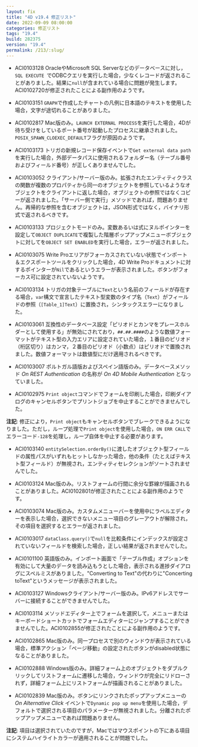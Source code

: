 ```yaml
---
layout: fix
title: "4D v19.4 修正リスト"
date: 2022-09-09 08:00:00
categories: 修正リスト
tags: "19.4"
build: 282375
version: "19.4"
permalink: /213/:slug/
---
```


* ACI0103128 OracleやMicrosoft SQL Serverなどのデータベースに対し，`SQL EXECUTE `でODBCクエリを実行した場合，少なくレコードが返されることがありました。結果に`null`が含まれている場合に問題が発生します。ACI0102720が修正されたことによる副作用のようです。

* ACI0103151 `GRAPH`で作成したチャートの凡例に日本語のテキストを使用した場合，文字が途切れることがありました。

* ACI0102817 Mac版のみ。`LAUNCH EXTERNAL PROCESS`を実行した場合，4Dが待ち受けをしているポート番号が起動したプロセスに継承されました。`POSIX_SPAWN_CLOEXEC_DEFAULT`フラグが原因のようです。
 
* ACI0103173 トリガの新規レコード保存イベントで`Get external data path`を実行した場合，外部データパスに使用されるフォルダー名（テーブル番号およびフィールド番号）が正しくありませんでした。

* ACI0103052 クライアント/サーバー版のみ。拡張されたエンティティクラスの関数が複数のプロパティから同一のオブジェクトを参照しているようなオブジェクトをクライアントに返した場合，オブジェクトの参照ではなくコピーが返されました。「サーバー側で実行」メソッドであれば，問題ありません。再帰的な参照を含むオブジェクトは，JSON形式ではなく，バイナリ形式で返されるべきです。

* ACI0103133 プロジェクトモードのみ。変数あるいは式にヌルポインターを設定して`OBJECT DUPLICATE`で複製した階層ポップアップメニューボブジェクトに対してを`OBJECT SET ENABLED`を実行した場合，エラーが返されました。

* ACI0103075 Write Proエリアがフォーカスされていない状態でインポート＆エクスポートツールをクリックした場合，4D Write Proドキュメントに対するポインターが`Nil`であるというエラーが表示されました。ボタンがフォーカス可に設定されていないようです。

* ACI0103134 トリガの対象テーブルに`Text`という名前のフィールドが存在する場合，`var`構文で宣言したテキスト型変数のタイプ名（`Text`）がフィールドの参照（`[Table_1]Text`）に置換され，シンタックスエラーになりました。
 
* ACI0103061 互換性のデータベース設定「ピリオドとカンマをプレースホルダーとして使用する」が無効にされており，`##.##.####`のような数値フォーマットがテキスト型の入力エリアに設定されていた場合，１番目のピリオド（桁区切り）はカンマ，２番目のピリオド（小数点）はピリオドで置換されました。数値フォーマットは数値型にだけ適用されるべきです。
 
* ACI0103007 ポルトガル語版およびスペイン語版のみ。データベースメソッド *On REST Authentication* の名称が *On 4D Mobile Authentication*	となっていました。

* ACI0102975 `Print object`コマンドでフォームを印刷した場合，印刷ダイアログのキャンセルボタンでプリントジョブを中止することができませんでした。

**注記**: 修正により，`Print object`もキャンセルボタンでブレークできるようになりました。ただし，ループ処理で`Print object`を使用した場合，`ON ERR CALL`でエラーコード`-128`を処理し，ループ自体を中止する必要があります。

* ACI0103140 `entitySelection.orderBy()`に渡したオブジェクト型フィールドの属性パスがいずれもヒットしなかった場合，他の条件（たとえばテキスト型フィールド）が無視され，エンティティセレクションがソートされませんでした。

* ACI0103124 Mac版のみ。リストフォームの行間に余分な罫線が描画されることがありました。ACI0102801が修正されたことによる副作用のようです。

* ACI0103074 Mac版のみ。カスタムメニューバーを使用中にラベルエディターを表示した場合，選択できないメニュー項目のグレーアウトが解除され，その項目を選択するとエラーが返されました。

* ACI0103017 `dataClass.query()`で`null`を比較条件にインデックスが設定されていないフィールドを検索した場合，正しい結果が返されませんでした。

* ACI0101100 英語版のみ。インポート画面で「テーブル作成」オプションを有効にして大量のデータを読み込もうとした場合，表示される進捗ダイアログにスペルミスがありました。"Converting to Text"の代わりに"Concerting toText"というメッセージが表示されました。

* ACI0103127 Windowsクライアント/サーバー版のみ。IPv6アドレスでサーバーに接続することができませんでした。

* ACI0103114 メソッドエディター上でフォームを選択して，メニューまたはキーボードショートカットでフォームエディターにジャンプすることができませんでした。ACI0102855が修正されたことによる副作用のようです。

* ACI0102865 Mac版のみ。同一プロセスで別のウィンドウが表示されている場合，標準アクション「ページ移動」の設定されたボタンがdisabled状態になることがありました。
 
* ACI0102888 Windows版のみ。詳細フォーム上のオブジェクトをダブルクリックしてリストフォームに遷移した場合，ウィンドウが完全にリドローされず，詳細フォーム上にリストフォームが描画されることがありました。

* ACI0102839 Mac版のみ。ボタンにリンクされたポップアップメニューの *On Alternative Click* イベントで`Dynamic pop up menu`を使用した場合，デフォルトで選択される項目のパラメーターが無視されました。分離されたポップアップメニューであれば問題ありません。

**注記**: 項目は選択されていたのですが，Macではマウスポイントの下にある項目にシステムハイライトカラーが適用されることが問題でした。
